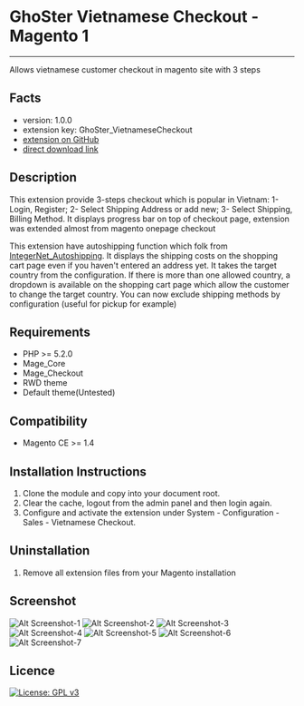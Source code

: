 # GhoSter Vietnamese Checkout - Magento 1
---
Allows vietnamese customer checkout in magento site with 3 steps

Facts
-----
- version: 1.0.0
- extension key: GhoSter_VietnameseCheckout
- [extension on GitHub](https://github.com/tuyennn/Vietnamese_Checkout)
- [direct download link](https://github.com/tuyennn/Vietnamese_Checkout/tarball/master)

Description
-----------
This extension provide 3-steps checkout which is popular in Vietnam: 1- Login, Register; 2- Select Shipping Address or add new; 3- Select Shipping, Billing Method.
It displays progress bar on top of checkout page, extension was extended almost from magento onepage checkout


This extension have autoshipping function which folk from [IntegerNet_Autoshipping](https://github.com/integer-net/Autoshipping).
It displays the shipping costs on the shopping cart page even if you haven't entered an address yet. It takes the
target country from the configuration.
If there is more than one allowed country, a dropdown is available on the shopping cart page which allow the
customer to change the target country.
You can now exclude shipping methods by configuration (useful for pickup for example)

Requirements
------------
- PHP >= 5.2.0
- Mage_Core
- Mage_Checkout
- RWD theme
- Default theme(Untested)

Compatibility
-------------
- Magento CE >= 1.4

Installation Instructions
-------------------------
1. Clone the module and copy into your document root.
2. Clear the cache, logout from the admin panel and then login again.
3. Configure and activate the extension under System - Configuration - Sales - Vietnamese Checkout.

Uninstallation
--------------
1. Remove all extension files from your Magento installation

Screenshot
--------------
![Alt Screenshot-1](https://thinghost.info/wp-content/uploads/2017/10/Selection_087.png "thinghost.info")
![Alt Screenshot-2](https://thinghost.info/wp-content/uploads/2017/10/Selection_088.png "thinghost.info")
![Alt Screenshot-3](https://thinghost.info/wp-content/uploads/2017/10/Selection_090.png "thinghost.info")
![Alt Screenshot-4](https://thinghost.info/wp-content/uploads/2017/10/Selection_091.png "thinghost.info")
![Alt Screenshot-5](https://thinghost.info/wp-content/uploads/2017/10/Selection_092.png "thinghost.info")
![Alt Screenshot-6](https://thinghost.info/wp-content/uploads/2017/10/Selection_093.png "thinghost.info")
![Alt Screenshot-7](https://thinghost.info/wp-content/uploads/2017/10/Selection_094.png "thinghost.info")


Licence
-------
[![License: GPL v3](https://img.shields.io/badge/License-GPL%20v3-blue.svg)](https://www.gnu.org/licenses/gpl-3.0)
